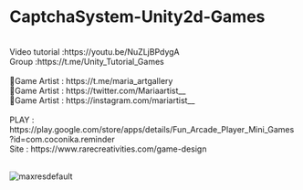 # CaptchaSystem-Unity2d-Games
<br />
Video tutorial :https://youtu.be/NuZLjBPdygA<br />
Group :https://t.me/Unity_Tutorial_Games<br /><br />
🎨Game Artist : https://t.me/maria_artgallery<br />
🎨Game Artist : https://twitter.com/Mariaartist__<br />
🎨Game Artist : https://instagram.com/mariartist__<br /><br />
PLAY : https://play.google.com/store/apps/details/Fun_Arcade_Player_Mini_Games?id=com.coconika.reminder<br />
Site : https://www.rarecreativities.com/game-design <br /><br />

![maxresdefault](https://user-images.githubusercontent.com/83016119/213805459-c473673f-bd28-414d-a9d0-1fbf312bfa91.jpg)
